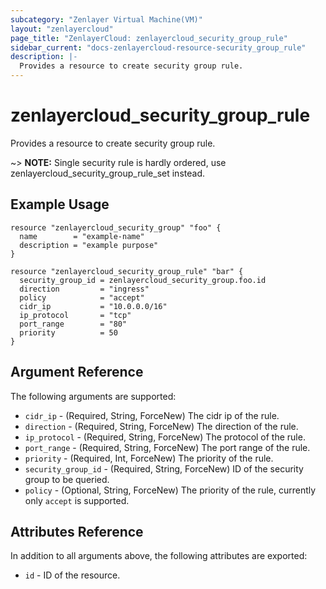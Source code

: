 ```yaml
---
subcategory: "Zenlayer Virtual Machine(VM)"
layout: "zenlayercloud"
page_title: "ZenlayerCloud: zenlayercloud_security_group_rule"
sidebar_current: "docs-zenlayercloud-resource-security_group_rule"
description: |-
  Provides a resource to create security group rule.
---
```


# zenlayercloud_security_group_rule

Provides a resource to create security group rule.

~> **NOTE:** Single security rule is hardly ordered, use zenlayercloud_security_group_rule_set instead.

## Example Usage

```hcl
resource "zenlayercloud_security_group" "foo" {
  name        = "example-name"
  description = "example purpose"
}

resource "zenlayercloud_security_group_rule" "bar" {
  security_group_id = zenlayercloud_security_group.foo.id
  direction         = "ingress"
  policy            = "accept"
  cidr_ip           = "10.0.0.0/16"
  ip_protocol       = "tcp"
  port_range        = "80"
  priority          = 50
}
```

## Argument Reference

The following arguments are supported:

* `cidr_ip` - (Required, String, ForceNew) The cidr ip of the rule.
* `direction` - (Required, String, ForceNew) The direction of the rule.
* `ip_protocol` - (Required, String, ForceNew) The protocol of the rule.
* `port_range` - (Required, String, ForceNew) The port range of the rule.
* `priority` - (Required, Int, ForceNew) The priority of the rule.
* `security_group_id` - (Required, String, ForceNew) ID of the security group to be queried.
* `policy` - (Optional, String, ForceNew) The priority of the rule, currently only `accept` is supported.

## Attributes Reference

In addition to all arguments above, the following attributes are exported:

* `id` - ID of the resource.



